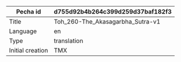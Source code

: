 |Pecha id | d755d92b4b264c399d259d37baf182f3
| --- | --- 
|Title | Toh_260-The_Akasagarbha_Sutra-v1 
|Language | en
|Type | translation
|Initial creation | TMX